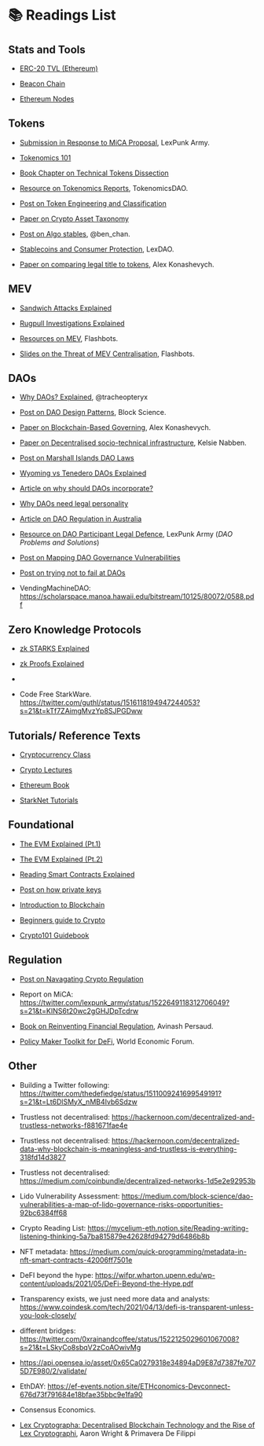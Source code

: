# 📚 Readings List

## Stats and Tools

- [ERC-20 TVL (Ethereum)](https://ultrasound.money)

- [Beacon Chain](https://twitter.com/superphiz/status/1512770843285327875?s=21&t=RMgFuOl3LvGBK1rwFC_51Q)

- [Ethereum Nodes](https://www.ethernodes.org)


## Tokens
- [Submission in Response to MiCA Proposal](https://github.com/LeXpunK-Army/MiCA-GUIDANCE/blob/main/LexPunkMiCAReport.pdf), LexPunk Army. 

- [Tokenomics 101](https://every.to/almanack/tokenomics-101)

- [Book Chapter on Technical Tokens Dissection](https://github.com/ethereumbook/ethereumbook/blob/develop/10tokens.asciidoc)

- [Resource on Tokenomics Reports](https://tokenomicsdao.com/), TokenomicsDAO. 

- [Post on Token Engineering and Classification](https://ahitchhikers.substack.com/p/how-can-we-understand-and-classify)

- [Paper on Crypto Asset Taxonomy](https://www.researchgate.net/publication/342262387_Proposal_for_a_Comprehensive_Crypto_Asset_Taxonomy)

- [Post on Algo stables](https://twitter.com/ben_chain/status/1524065802772787201?s=21&t=jJI5k159T7uIvAwzDx6w2g), @ben_chan.

- [Stablecoins and Consumer Protection](https://lexdao.substack.com/p/stable-act-a-legal-engineers-perspective?s=r), LexDAO.

- [Paper on comparing legal title to tokens](https://doi.org/10.1007/978-3-662-58820-8_23), Alex Konashevych.


## MEV

- [Sandwich Attacks Explained](https://twitter.com/0x_beans/status/1505181554351378439?s=21)

- [Rugpull Investigations Explained](https://twitter.com/exlawyernft/status/1507194315675643925?s=21)

- [Resources on MEV](https://flashbots.notion.site/flashbots/mev-day-836f88806995412dabc1c7bb7ce4e830), Flashbots.

- [Slides on the Threat of MEV Centralisation](https://docs.google.com/presentation/d/10I5nDokdO_KR94way-QfcD8ucroOLkHczSMOBWUMYME/edit#slide=id.p), Flashbots.  


## DAOs

- [Why DAOs? Explained](https://twitter.com/tracheopteryx/status/1511000392552763399?s=21&t=6T-CG-32b7g-VBnH5RzN4A), @tracheopteryx
 
- [Post on DAO Design Patterns](https://medium.com/block-science/dao-design-patterns-1193a694fb55), Block Science.

- [Paper on Blockchain-Based Governing](https://www.researchgate.net/profile/Yousef-Forti-2/publication/317638956_A_New_Model_for_E-Government_in_Local_Level_Administrations/links/5945306fa6fdccb93ab86fe6/A-New-Model-for-E-Government-in-Local-Level-Administrations.pdf#page=96), Alex Konashevych.

- [Paper on Decentralised socio-technical infrastructure](https://kelsienabben.substack.com/p/towards-a-model-of-resilience-in), Kelsie Nabben.

- [Post on Marshall Islands DAO Laws](https://banklessdao.substack.com/p/legal-entity-solutions-for-daos-decentralized?s=r)

- [Wyoming vs Tenedero DAOs Explained](https://twitter.com/jordanteague/status/1512074309346332674?s=21&t=B39F463eL-n-hOiRfTDGmQ)

- [Article on why should DAOs incorporate?](https://thedefiant.io/daos-unlimited-liability-risks/)

- [Why DAOs need legal personality](https://unchainedpodcast.com/can-a-dao-go-to-court-according-to-two-dao-legal-experts-probably/)

- [Article on DAO Regulation in Australia](https://cointelegraph.com/news/dao-regulation-in-australia-issues-and-solutions-part-1)

- [Resource on DAO Participant Legal Defence](), LexPunk Army (*DAO Problems and Solutions*)

- [Post on Mapping DAO Governance Vulnerabilities](https://kelsienabben.substack.com/p/dao-vulnerabilities-a-multi-scale)

- [Post on trying not to fail at DAOs](https://kelsienabben.substack.com/p/experiments-in-algorithmic-governance)

- VendingMachineDAO: https://scholarspace.manoa.hawaii.edu/bitstream/10125/80072/0588.pdf


## Zero Knowledge Protocols
         
- [zk STARKS Explained](https://twitter.com/liamzebedee/status/1515985033856974851?s=21&t=kVDH-P-3pLilutH5iQAzeA)

- [zk Proofs Explained](https://twitter.com/odin_free/status/1501914340986871813?s=21&t=kVDH-P-3pLilutH5iQAzeA)

- [Roll-up Types Explained]: https://twitter.com/pseudotheos/status/1514242023171125249?s=21&t=ohcaoUjCc02tZK2l_0WhFA

- Code Free StarkWare. https://twitter.com/guthl/status/1516118194947244053?s=21&t=kTf7ZAimgMvzYp8SJPGDww


## Tutorials/ Reference Texts
- [Cryptocurrency Class](https://cryptocurrencyclass.github.io)

- [Crypto Lectures](Cryptolectures.io)

- [Ethereum Book](https://github.com/ethereumbook/ethereumbook)

- [StarkNet Tutorials](https://twitter.com/henrilieutaud/status/1514875761685151755?s=21&t=kVDH-P-3pLilutH5iQAzeA)


## Foundational

- [The EVM Explained (Pt.1)](https://twitter.com/noxx3xxon/status/1498012273201360908?s=21)

- [The EVM Explained (Pt.2)](https://twitter.com/bensparks_/status/1513238520575537162?s=21&t=YCknE7QLcrNUUL2MBWIDRQ)

- [Reading Smart Contracts Explained](https://twitter.com/giaset/status/1480684584253542404?s=21)

- [Post on how private keys](https://shapeshift.com/library/unlocking-the-mysteries-of-private-keys)

- [Introduction to Blockchain](https://bitsonblocks.net/2015/09/09/gentle-introduction-blockchain-technology/)

- [Beginners guide to Crypto](https://twitter.com/tayvano_/status/1509380091184246784?s=21&t=_fY0rl40t5Jq3jz1CHVNHg)

- [Crypto101 Guidebook](https://cryptocanal.org/wp-content/uploads/2021/12/Crypto-101-Guidebook-.pdf)


## Regulation

- [Post on Navagating Crypto Regulation](https://calblockchain.mirror.xyz/2jApCnHJElssho7cgZ6YXVVzkFV_AfpXttD_KBhq8TI)

- Report on MiCA: https://twitter.com/lexpunk_army/status/1522649118312706049?s=21&t=KINS6t20wc2gGHJDpTcdrw

- [Book on Reinventing Financial Regulation](), Avinash Persaud.

- [Policy Maker Toolkit for DeFi](https://www3.weforum.org/docs/WEF_DeFi_Policy_Maker_Toolkit_2021.pdf), World Economic Forum. 


## Other

- Building a Twitter following: https://twitter.com/thedefiedge/status/1511009241699549191?s=21&t=Lt6DlSMyX_nMB4Ivb6Sdzw

- Trustless not decentralised: https://hackernoon.com/decentralized-and-trustless-networks-f881671fae4e

- Trustless not decentralised: https://hackernoon.com/decentralized-data-why-blockchain-is-meaningless-and-trustless-is-everything-318fd14d3827

- Trustless not decentralised: https://medium.com/coinbundle/decentralized-networks-1d5e2e92953b

- Lido Vulnerability Assessment: https://medium.com/block-science/dao-vulnerabilities-a-map-of-lido-governance-risks-opportunities-92bc6384ff68

- Crypto Reading List: https://mycelium-eth.notion.site/Reading-writing-listening-thinking-5a7ba815879e42628fd94279d6486b8b

- NFT metadata: https://medium.com/quick-programming/metadata-in-nft-smart-contracts-42006ff7501e

- DeFI beyond the hype: https://wifpr.wharton.upenn.edu/wp-content/uploads/2021/05/DeFi-Beyond-the-Hype.pdf

- Transparency exists, we just need more data and analysts: https://www.coindesk.com/tech/2021/04/13/defi-is-transparent-unless-you-look-closely/

- different bridges: https://twitter.com/0xrainandcoffee/status/1522125029601067008?s=21&t=LSkyCo8sbqV2zCoAOwivMg

- https://api.opensea.io/asset/0x65Ca0279318e34894aD9E87d7387fe7075D7E980/2/validate/ 

- EthDAY: https://ef-events.notion.site/ETHconomics-Devconnect-676d73f791684e18bfae35bbc9e1fa90

- Consensus Economics.

- [Lex Cryptographa: Decentralised Blockchain Technology and the Rise of Lex Cryptographi](https://deliverypdf.ssrn.com/delivery.php?ID=103001127120086069090073119091074064054034061037083025066004086010002124023064009120098060061014119026053121091072083096083126041004031050048093066006094096100028098042059073027083006102065001023088086123117024096003118126076028010012097101112015093082&EXT=pdf&INDEX=TRUE), Aaron Wright & Primavera De Filippi



